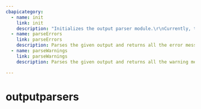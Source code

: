 ```yaml
---
cbapicategory:
  - name: init
    link: init
    description: "Initializes the output parser module.\r\nCurrently, this function does not perform any operations."
  - name: parseErrors
    link: parseErrors
    description: Parses the given output and returns all the error messages.
  - name: parseWarnings
    link: parseWarnings
    description: Parses the given output and returns all the warning messages.

---
```

# outputparsers
<CBAPICategory />
